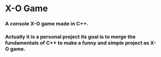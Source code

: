 # X-O Game
### A console X-O game made in C++.
### Actually it is a personal project its goal is to merge the fundamentals of C++ to make a funny and simple project as X-O game.
